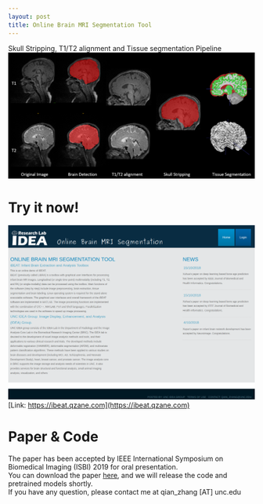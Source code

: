 ```yaml
---
layout: post
title: Online Brain MRI Segmentation Tool
---
```


Skull Stripping, T1/T2 alignment and Tissue segmentation Pipeline <br>
![Pipeline](/images/20181111-pipeline2.png "Our Pipeline") 


# Try it now!
[<img src="/images/20181111-Ibeat-online.png">](https://ibeat.qzane.com) <br>
[Link: https://ibeat.qzane.com](https://ibeat.qzane.com) <br>


# Paper & Code
The paper has been accepted by IEEE International Symposium on Biomedical Imaging (ISBI) 2019 for oral presentation. <br>
You can download the paper [here](https://arxiv.org/abs/1904.05578), and we will release the code and pretrained models shortly. <br>
If you have any question, please contact me at qian_zhang [AT] unc.edu

